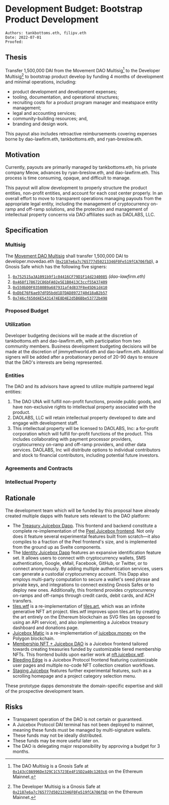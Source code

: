 # Development Budget: Bootstrap Product Development

```
Authors: tankbottoms.eth, filipv.eth
Date: 2022-07-01
Proofed:
```

## Thesis

Transfer 1,500,000 DAI from the Movement DAO Multisig[^1] to the Developer Multisig[^2] to bootstrap product develop by funding 4 months of development and minimal operations, including:
- product development and development expenses;
- tooling, documentation, and operational structures;
- recruiting costs for a product program manager and meatspace entity management;
- legal and accounting services; 
- community-building resources; and,
- branding and design work.

This payout also includes retroactive reimbursements covering expenses borne by dao-lawfirm.eth, tankbottoms.eth, and ryan-breslow.eth.

## Motivation

Currently, payouts are primarily managed by tankbottoms.eth, his private company Meow, advances by ryan-breslow.eth, and dao-lawfirm.eth. This process is time consuming, opaque, and difficult to manage.

This payout will allow development to properly structure the product entities, non-profit entities, and account for each cost center properly. In an overall effort to move to transparent operations managing payouts from the appropriate legal entity, including the management of cryptocurrency on-ramp and off-ramp solutions, and the protection and management of intellectual property concerns via DAO affiliates such as DAOLABS, LLC.

## Specification

### Multisig

The [Movement DAO Multisig](https://gov.move.xyz/dao/governance/multisig) shall transfer 1,500,000 DAI to developer.movedao.eth ([`0x2187e6a7c765777d50213346F0Fe519fCA706fbD`](https://etherscan.io/address/0x2187e6a7c765777d50213346F0Fe519fCA706fbD)), a Gnosis Safe which has the following five signers:

1. [`0x752515a3A1091b9f1c04416CF79D1F14d2340085`](https://etherscan.io/address/0x752515a3A1091b9f1c04416CF79D1F14d2340085) _(dao-lawfirm.eth)_
2. [`0x468f178672C86bFA02e5E1B0413C3ccf55A37409`](https://etherscan.io/address/0x468f178672C86bFA02e5E1B0413C3ccf55A37409)
3. [`0x550bD0F03580B9a687931af4d837F8e45D61d410`](https://etherscan.io/address/0x550bD0F03580B9a687931af4d837F8e45D61d410)
4. [`0xDbE76F6ae97dFD5bdd1D7DAD8972740d18aB2b57`](https://etherscan.io/address/0xDbE76F6ae97dFD5bdd1D7DAD8972740d18aB2b57)
5. [`0x746cf650d4E5431474E8D4E2d5B6Bbe53772b498`](https://etherscan.io/address/0x746cf650d4E5431474E8D4E2d5B6Bbe53772b498)

### Proposed Budget

### Utilization

Developer budgeting decisions will be made at the discretion of tankbottoms.eth and dao-lawfirm.eth, with participation from two community members. Business development budgeting decisions will be made at the discretion of jimmyethworld.eth and dao-lawfirm.eth. Additional signers will be added after a probationary period of 20-90 days to ensure that the DAO's interests are being represented.

### Entities

The DAO and its advisors have agreed to utilize multiple partnered legal entities:

1. The DAO UNA will fulfill non-profit functions, provide public goods, and have non-exclusive rights to intellectual property associated with the product.
2. DAOLABS, LLC will retain intellectual property developed to date and engage with development staff.
3. This intellectual property will be licensed to DAOLABS, Inc: a for-profit corporation which will fulfill for-profit functions of the product. This includes collaborating with payment processor providers, cryptocurrency on-ramp and off-ramp providers, and other data services. DAOLABS, Inc will distribute options to individual contributors and stock to financial contributors, including potential future investors.

### Agreements and Contracts

### Intellectual Property

## Rationale

The development team which will be funded by this proposal have already created multiple dapps with feature sets relevant to the DAO platform:

-   The [Treasury Juicebox Dapp](https://juicebox.wtf/). This frontend and backend constitute a complete re-implementation of the [Peel Juicebox frontend](https://juicebox.money). Not only does it feature several experimental features built from scratch—it also compiles to a fraction of the Peel frontend's size, and is implemented from the ground up as Svelte components.
-   The [Identity Juicebox Dapp](https://identity-develop.web.app/) features an expansive identification feature set. It allows users to connect with cryptocurrency wallets, SMS authentication, Google, eMail, Facebook, GitHub, or Twitter, or to connect anonymously. By adding multiple authentication services, users can generate a custodial cryptocurrency account. This Dapp also employs multi-party computation to secure a wallet's seed phrase and private keys, and integrations to connect existing Gnosis Safes or to deploy new ones. Additionally, this frontend provides cryptocurrency on-ramps and off-ramps through credit cards, debit cards, and ACH transfers.
-   [tiles.wtf](https://tiles.wtf) is a re-implementation of [tiles.art](https://tiles.art), which was an infinite generative NFT art project. tiles.wtf improves upon tiles.art by creating the art entirely on the Ethereum blockchain as SVG files (as opposed to using an API service), and also implementing a Juicebox treasury dashboard and donations page.
-   [Juicebox Matic](https://matic.tankbottoms.xyz/) is a re-implementation of [juicebox.money](https://juicebox.money) on the Polygon blockchain.
-   [Membership NFT + Juicebox DAO](https://membership.juicebox.wtf/) is a Juicebox frontend tailored towards creating treasuries funded by customizable tiered membership NFTs. This frontend builds upon earlier work at [nft.juicebox.wtf](https://nft.juicebox.wtf/).
-   [Bleeding Edge](https://bleeding-edge.juicebox.wtf/) is a Juicebox Protocol frontend featuring customizable user pages and multiple no-code NFT collection creation workflows.
-   [Staging Juicebox](https://staging.juicebox.wtf/) features further experimental features, such as a scrolling homepage and a project category selection menu.

These prototype dapps demonstrate the domain-specific expertise and skill of the prospective development team.

## Risks

-   Transparent operation of the DAO is not certain or guaranteed.
-   A Juicebox Protocol DAI terminal has not been deployed to mainnet, meaning these funds must be managed by multi-signature wallets.
-   These funds may not be ideally distributed.
-   These funds may be more useful later on.
-   The DAO is delegating major responsibility by approving a budget for 3 months.

[^1]: The DAO Multisig is a Gnosis Safe at [`0x143cC0A996De329C1C5723Ee4F15D2a40c1203c6`](https://etherscan.io/address/0x143cC0A996De329C1C5723Ee4F15D2a40c1203c6) on the Ethereum Mainnet.
[^2]: The Developer Multisig is a Gnosis Safe at [`0x2187e6a7c765777d50213346F0Fe519fCA706fbD`](https://etherscan.io/address/0x2187e6a7c765777d50213346F0Fe519fCA706fbD) on the Ethereum Mainnet.
